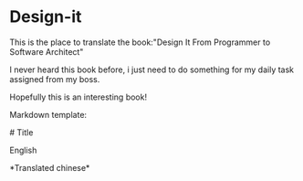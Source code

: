 # Design-it
This is the place to translate the book:"Design It From Programmer to Software Architect"

I never heard this book before, i just need to do something for my daily task assigned from my boss.

Hopefully this is an interesting book!


Markdown template:

\# Title

English 

\*Translated chinese\*

